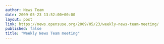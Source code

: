 ```yaml
---
author: News Team
date: 2009-05-23 13:52:00+00:00
layout: post
link: https://news.opensuse.org/2009/05/23/weekly-news-team-meeting/
published: false
title: "Weekly News Team meeting"
---
```

		
